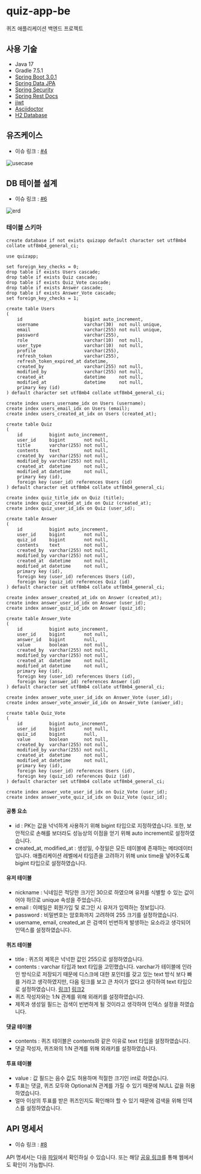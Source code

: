 # quiz-app-be
퀴즈 애플리케이션 백엔드 프로젝트

## 사용 기술

- Java 17
- Gradle 7.5.1
- [Spring Boot 3.0.1](https://spring.io/projects/spring-boot)
- [Spring Data JPA](https://spring.io/projects/spring-data-jpa)
- [Spring Security](https://spring.io/projects/spring-security)
- [Spring Rest Docs](https://spring.io/projects/spring-restdocs)
- [jjwt](https://github.com/jwtk/jjwt)
- [Asciidoctor](https://docs.asciidoctor.org/)
- [H2 Database](https://www.h2database.com/html/main.html)

## 유즈케이스

- 이슈 링크 : [#4](https://github.com/leesh5000/quiz-app-be/issues/4)

![usecase](document/usecase.svg)

## DB 테이블 설계

- 이슈 링크 : [#6](https://github.com/leesh5000/quiz-app-be/issues/6)

![erd](document/erd.svg)

### 테이블 스키마

```mysql
create database if not exists quizapp default character set utf8mb4 collate utf8mb4_general_ci;

use quizapp;

set foreign_key_checks = 0;
drop table if exists Users cascade;
drop table if exists Quiz cascade;
drop table if exists Quiz_Vote cascade;
drop table if exists Answer cascade;
drop table if exists Answer_Vote cascade;
set foreign_key_checks = 1;

create table Users
(
    id                       bigint auto_increment,
    username                 varchar(30)  not null unique,
    email                    varchar(255) not null unique,
    password                 varchar(255),
    role                     varchar(10)  not null,
    user_type                varchar(10)  not null,
    profile                  varchar(255),
    refresh_token            varchar(255),
    refresh_token_expired_at datetime,
    created_by               varchar(255) not null,
    modified_by              varchar(255) not null,
    created_at               datetime     not null,
    modified_at              datetime     not null,
    primary key (id)
) default character set utf8mb4 collate utf8mb4_general_ci;

create index users_username_idx on Users (username);
create index users_email_idx on Users (email);
create index users_created_at_idx on Users (created_at);

create table Quiz
(
    id          bigint auto_increment,
    user_id     bigint       not null,
    title       varchar(255) not null,
    contents    text         not null,
    created_by  varchar(255) not null,
    modified_by varchar(255) not null,
    created_at  datetime     not null,
    modified_at datetime     not null,
    primary key (id),
    foreign key (user_id) references Users (id)
) default character set utf8mb4 collate utf8mb4_general_ci;

create index quiz_title_idx on Quiz (title);
create index quiz_created_at_idx on Quiz (created_at);
create index quiz_user_id_idx on Quiz (user_id);

create table Answer
(
    id          bigint auto_increment,
    user_id     bigint       not null,
    quiz_id     bigint       not null,
    contents    text         not null,
    created_by  varchar(255) not null,
    modified_by varchar(255) not null,
    created_at  datetime     not null,
    modified_at datetime     not null,
    primary key (id),
    foreign key (user_id) references Users (id),
    foreign key (quiz_id) references Quiz (id)
) default character set utf8mb4 collate utf8mb4_general_ci;

create index answer_created_at_idx on Answer (created_at);
create index answer_user_id_idx on Answer (user_id);
create index answer_quiz_id_idx on Answer (quiz_id);

create table Answer_Vote
(
    id          bigint auto_increment,
    user_id     bigint       not null,
    answer_id   bigint       null,
    value       boolean      not null,
    created_by  varchar(255) not null,
    modified_by varchar(255) not null,
    created_at  datetime     not null,
    modified_at datetime     not null,
    primary key (id),
    foreign key (user_id) references Users (id),
    foreign key (answer_id) references Answer (id)
) default character set utf8mb4 collate utf8mb4_general_ci;

create index answer_vote_user_id_idx on Answer_Vote (user_id);
create index answer_vote_answer_id_idx on Answer_Vote (answer_id);

create table Quiz_Vote
(
    id          bigint auto_increment,
    user_id     bigint       not null,
    quiz_id     bigint       null,
    value       boolean      not null,
    created_by  varchar(255) not null,
    modified_by varchar(255) not null,
    created_at  datetime     not null,
    modified_at datetime     not null,
    primary key (id),
    foreign key (user_id) references Users (id),
    foreign key (quiz_id) references Quiz (id)
) default character set utf8mb4 collate utf8mb4_general_ci;

create index answer_vote_user_id_idx on Quiz_Vote (user_id);
create index answer_vote_quiz_id_idx on Quiz_Vote (quiz_id);

```

#### 공통 요소
- id : PK는 값을 넉넉하게 사용하기 위해 bigint 타입으로 지정하였습니다. 또한, 보안적으로 손해를 보더라도 성능상의 이점을 얻기 위해 auto increment로 설정하였습니다.
- created_at, modified_at : 생성일, 수정일은 모든 테이블에 존재하는 메타데이터입니다. 애플리케이션 레벨에서 타임존을 고려하기 위해 unix time을 넣어주도록 bigint 타입으로 설정하였습니다.

#### 유저 테이블 
- nickname : 닉네임은 적당한 크기인 30으로 하였으며 유저를 식별할 수 있는 값이어야 하므로 unique 속성을 주었습니다.
- email : 이메일은 회원가입 및 로그인 시 유저가 입력하는 정보입니다.
- password : 비밀번호는 암호화까지 고려하여 255 크기를 설정하였습니다.
- username, email, created_at 은 검색이 빈번하게 발생하는 요소라고 생각되어 인덱스를 설정하였습니다.

#### 퀴즈 테이블
- title : 퀴즈의 제목은 넉넉한 값인 255으로 설정하였습니다.
- contents : varchar 타입과 text 타입을 고민했습니다. varchar가 테이블에 인라인 방식으로 저장되기 때문에 디스크에 대한 포인터를 갖고 있는 text 방식 보다 빠를 거라고 생각하였지만, 다음 링크를 보고 큰 차이가 없다고 생각하여 text 타입으로 설정하였습니다. [링크1](https://stackoverflow.com/questions/6404628/varchar-vs-text-in-mysql?noredirect=1&lq=1) [링크2](https://blog.programster.org/mysql-benchmarking-varchar-vs-text)
- 퀴즈 작성자와는 1:N 관계를 위해 외래키를 설정하였습니다.
- 제목과 생성일 필드는 검색이 빈번하게 될 것이라고 생각하여 인덱스 설정을 하였습니다.

#### 댓글 테이블
- contents : 퀴즈 테이블은 contents와 같은 이유로 text 타입을 설정하였습니다.
- 댓글 작성자, 퀴즈와의 1:N 관계를 위해 외래키를 설정하였습니다.

#### 투표 테이블
- value : 값 필드는 음수 값도 허용하며 적절한 크기인 int로 하였습니다.
- 투표는 댓글, 퀴즈 모두와 Optional:N 관계를 가질 수 있기 때문에 NULL 값을 허용하였습니다.
- 얼마 이상의 투표를 받은 퀴즈인지도 확인해야 할 수 있기 때문에 검색을 위해 인덱스를 설정하였습니다.

## API 명세서

- 이슈 링크 : [#8](https://github.com/leesh5000/quiz-app-be/issues/8)

API 명세서는 다음 [파일](document/api-spec.xlsx)에서 확인하실 수 있습니다. 또는 해당 [공유 링크](https://docs.google.com/spreadsheets/d/1I_l4VhwKM8RCEsLkSF-ePsi_1EWj8a9Emm32bf8BvMM/edit?usp=sharing)를 통해 웹에서도 확인이 가능합니다.